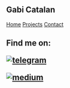 ## Gabi Catalan

[Home](index.md)
[Projects](projects.md)
[Contact](contact.md)

##
<h2>Find me on:

[![telegram](https://img.shields.io/badge/telegram?label=telegram&color=%23315732&link=t.me%2Fgabi-studio)](t.me/gabi-studio)

[![medium](https://img.shields.io/badge/Medium-12100E?style=for-the-badge&logo=medium&logoColor=white)](https://medium.com/@gabi-studio)


